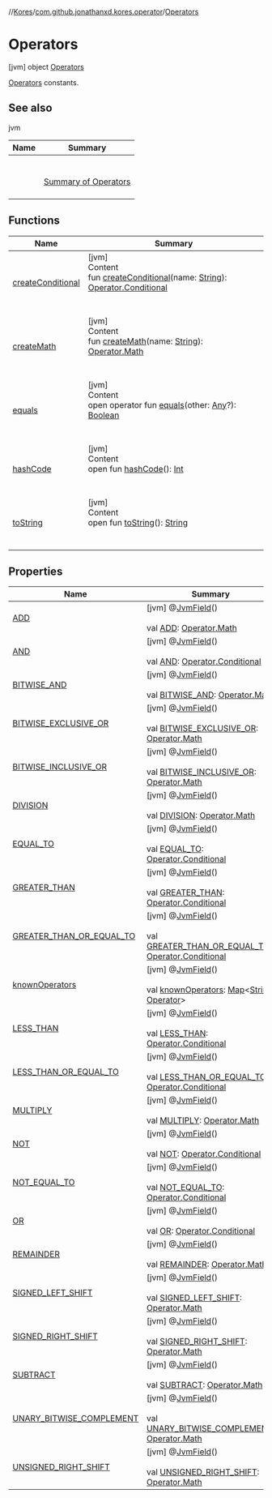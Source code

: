 //[Kores](../../index.md)/[com.github.jonathanxd.kores.operator](../index.md)/[Operators](index.md)



# Operators  
 [jvm] object [Operators](index.md)

[Operators](../-operator/index.md) constants.

   


## See also  
  
jvm  
  
|  Name|  Summary| 
|---|---|
| <a name="com.github.jonathanxd.kores.operator/Operators///PointingToDeclaration/"></a>| <a name="com.github.jonathanxd.kores.operator/Operators///PointingToDeclaration/"></a><br><br>[Summary of Operators](https://docs.oracle.com/javase/tutorial/java/nutsandbolts/opsummary.html)<br><br>
  


## Functions  
  
|  Name|  Summary| 
|---|---|
| <a name="com.github.jonathanxd.kores.operator/Operators/createConditional/#kotlin.String/PointingToDeclaration/"></a>[createConditional](create-conditional.md)| <a name="com.github.jonathanxd.kores.operator/Operators/createConditional/#kotlin.String/PointingToDeclaration/"></a>[jvm]  <br>Content  <br>fun [createConditional](create-conditional.md)(name: [String](https://kotlinlang.org/api/latest/jvm/stdlib/kotlin/-string/index.html)): [Operator.Conditional](../-operator/-conditional/index.md)  <br><br><br>
| <a name="com.github.jonathanxd.kores.operator/Operators/createMath/#kotlin.String/PointingToDeclaration/"></a>[createMath](create-math.md)| <a name="com.github.jonathanxd.kores.operator/Operators/createMath/#kotlin.String/PointingToDeclaration/"></a>[jvm]  <br>Content  <br>fun [createMath](create-math.md)(name: [String](https://kotlinlang.org/api/latest/jvm/stdlib/kotlin/-string/index.html)): [Operator.Math](../-operator/-math/index.md)  <br><br><br>
| <a name="kotlin/Any/equals/#kotlin.Any?/PointingToDeclaration/"></a>[equals](../../com.github.jonathanxd.kores.util/-simple-resolver/index.md#%5Bkotlin%2FAny%2Fequals%2F%23kotlin.Any%3F%2FPointingToDeclaration%2F%5D%2FFunctions%2F-1211764316)| <a name="kotlin/Any/equals/#kotlin.Any?/PointingToDeclaration/"></a>[jvm]  <br>Content  <br>open operator fun [equals](../../com.github.jonathanxd.kores.util/-simple-resolver/index.md#%5Bkotlin%2FAny%2Fequals%2F%23kotlin.Any%3F%2FPointingToDeclaration%2F%5D%2FFunctions%2F-1211764316)(other: [Any](https://kotlinlang.org/api/latest/jvm/stdlib/kotlin/-any/index.html)?): [Boolean](https://kotlinlang.org/api/latest/jvm/stdlib/kotlin/-boolean/index.html)  <br><br><br>
| <a name="kotlin/Any/hashCode/#/PointingToDeclaration/"></a>[hashCode](../../com.github.jonathanxd.kores.util/-simple-resolver/index.md#%5Bkotlin%2FAny%2FhashCode%2F%23%2FPointingToDeclaration%2F%5D%2FFunctions%2F-1211764316)| <a name="kotlin/Any/hashCode/#/PointingToDeclaration/"></a>[jvm]  <br>Content  <br>open fun [hashCode](../../com.github.jonathanxd.kores.util/-simple-resolver/index.md#%5Bkotlin%2FAny%2FhashCode%2F%23%2FPointingToDeclaration%2F%5D%2FFunctions%2F-1211764316)(): [Int](https://kotlinlang.org/api/latest/jvm/stdlib/kotlin/-int/index.html)  <br><br><br>
| <a name="kotlin/Any/toString/#/PointingToDeclaration/"></a>[toString](../../com.github.jonathanxd.kores.util/-simple-resolver/index.md#%5Bkotlin%2FAny%2FtoString%2F%23%2FPointingToDeclaration%2F%5D%2FFunctions%2F-1211764316)| <a name="kotlin/Any/toString/#/PointingToDeclaration/"></a>[jvm]  <br>Content  <br>open fun [toString](../../com.github.jonathanxd.kores.util/-simple-resolver/index.md#%5Bkotlin%2FAny%2FtoString%2F%23%2FPointingToDeclaration%2F%5D%2FFunctions%2F-1211764316)(): [String](https://kotlinlang.org/api/latest/jvm/stdlib/kotlin/-string/index.html)  <br><br><br>


## Properties  
  
|  Name|  Summary| 
|---|---|
| <a name="com.github.jonathanxd.kores.operator/Operators/ADD/#/PointingToDeclaration/"></a>[ADD](-a-d-d.md)| <a name="com.github.jonathanxd.kores.operator/Operators/ADD/#/PointingToDeclaration/"></a> [jvm] @[JvmField](https://kotlinlang.org/api/latest/jvm/stdlib/kotlin.jvm/-jvm-field/index.html)()  <br>  <br>val [ADD](-a-d-d.md): [Operator.Math](../-operator/-math/index.md)   <br>
| <a name="com.github.jonathanxd.kores.operator/Operators/AND/#/PointingToDeclaration/"></a>[AND](-a-n-d.md)| <a name="com.github.jonathanxd.kores.operator/Operators/AND/#/PointingToDeclaration/"></a> [jvm] @[JvmField](https://kotlinlang.org/api/latest/jvm/stdlib/kotlin.jvm/-jvm-field/index.html)()  <br>  <br>val [AND](-a-n-d.md): [Operator.Conditional](../-operator/-conditional/index.md)   <br>
| <a name="com.github.jonathanxd.kores.operator/Operators/BITWISE_AND/#/PointingToDeclaration/"></a>[BITWISE_AND](-b-i-t-w-i-s-e_-a-n-d.md)| <a name="com.github.jonathanxd.kores.operator/Operators/BITWISE_AND/#/PointingToDeclaration/"></a> [jvm] @[JvmField](https://kotlinlang.org/api/latest/jvm/stdlib/kotlin.jvm/-jvm-field/index.html)()  <br>  <br>val [BITWISE_AND](-b-i-t-w-i-s-e_-a-n-d.md): [Operator.Math](../-operator/-math/index.md)   <br>
| <a name="com.github.jonathanxd.kores.operator/Operators/BITWISE_EXCLUSIVE_OR/#/PointingToDeclaration/"></a>[BITWISE_EXCLUSIVE_OR](-b-i-t-w-i-s-e_-e-x-c-l-u-s-i-v-e_-o-r.md)| <a name="com.github.jonathanxd.kores.operator/Operators/BITWISE_EXCLUSIVE_OR/#/PointingToDeclaration/"></a> [jvm] @[JvmField](https://kotlinlang.org/api/latest/jvm/stdlib/kotlin.jvm/-jvm-field/index.html)()  <br>  <br>val [BITWISE_EXCLUSIVE_OR](-b-i-t-w-i-s-e_-e-x-c-l-u-s-i-v-e_-o-r.md): [Operator.Math](../-operator/-math/index.md)   <br>
| <a name="com.github.jonathanxd.kores.operator/Operators/BITWISE_INCLUSIVE_OR/#/PointingToDeclaration/"></a>[BITWISE_INCLUSIVE_OR](-b-i-t-w-i-s-e_-i-n-c-l-u-s-i-v-e_-o-r.md)| <a name="com.github.jonathanxd.kores.operator/Operators/BITWISE_INCLUSIVE_OR/#/PointingToDeclaration/"></a> [jvm] @[JvmField](https://kotlinlang.org/api/latest/jvm/stdlib/kotlin.jvm/-jvm-field/index.html)()  <br>  <br>val [BITWISE_INCLUSIVE_OR](-b-i-t-w-i-s-e_-i-n-c-l-u-s-i-v-e_-o-r.md): [Operator.Math](../-operator/-math/index.md)   <br>
| <a name="com.github.jonathanxd.kores.operator/Operators/DIVISION/#/PointingToDeclaration/"></a>[DIVISION](-d-i-v-i-s-i-o-n.md)| <a name="com.github.jonathanxd.kores.operator/Operators/DIVISION/#/PointingToDeclaration/"></a> [jvm] @[JvmField](https://kotlinlang.org/api/latest/jvm/stdlib/kotlin.jvm/-jvm-field/index.html)()  <br>  <br>val [DIVISION](-d-i-v-i-s-i-o-n.md): [Operator.Math](../-operator/-math/index.md)   <br>
| <a name="com.github.jonathanxd.kores.operator/Operators/EQUAL_TO/#/PointingToDeclaration/"></a>[EQUAL_TO](-e-q-u-a-l_-t-o.md)| <a name="com.github.jonathanxd.kores.operator/Operators/EQUAL_TO/#/PointingToDeclaration/"></a> [jvm] @[JvmField](https://kotlinlang.org/api/latest/jvm/stdlib/kotlin.jvm/-jvm-field/index.html)()  <br>  <br>val [EQUAL_TO](-e-q-u-a-l_-t-o.md): [Operator.Conditional](../-operator/-conditional/index.md)   <br>
| <a name="com.github.jonathanxd.kores.operator/Operators/GREATER_THAN/#/PointingToDeclaration/"></a>[GREATER_THAN](-g-r-e-a-t-e-r_-t-h-a-n.md)| <a name="com.github.jonathanxd.kores.operator/Operators/GREATER_THAN/#/PointingToDeclaration/"></a> [jvm] @[JvmField](https://kotlinlang.org/api/latest/jvm/stdlib/kotlin.jvm/-jvm-field/index.html)()  <br>  <br>val [GREATER_THAN](-g-r-e-a-t-e-r_-t-h-a-n.md): [Operator.Conditional](../-operator/-conditional/index.md)   <br>
| <a name="com.github.jonathanxd.kores.operator/Operators/GREATER_THAN_OR_EQUAL_TO/#/PointingToDeclaration/"></a>[GREATER_THAN_OR_EQUAL_TO](-g-r-e-a-t-e-r_-t-h-a-n_-o-r_-e-q-u-a-l_-t-o.md)| <a name="com.github.jonathanxd.kores.operator/Operators/GREATER_THAN_OR_EQUAL_TO/#/PointingToDeclaration/"></a> [jvm] @[JvmField](https://kotlinlang.org/api/latest/jvm/stdlib/kotlin.jvm/-jvm-field/index.html)()  <br>  <br>val [GREATER_THAN_OR_EQUAL_TO](-g-r-e-a-t-e-r_-t-h-a-n_-o-r_-e-q-u-a-l_-t-o.md): [Operator.Conditional](../-operator/-conditional/index.md)   <br>
| <a name="com.github.jonathanxd.kores.operator/Operators/knownOperators/#/PointingToDeclaration/"></a>[knownOperators](known-operators.md)| <a name="com.github.jonathanxd.kores.operator/Operators/knownOperators/#/PointingToDeclaration/"></a> [jvm] @[JvmField](https://kotlinlang.org/api/latest/jvm/stdlib/kotlin.jvm/-jvm-field/index.html)()  <br>  <br>val [knownOperators](known-operators.md): [Map](https://kotlinlang.org/api/latest/jvm/stdlib/kotlin.collections/-map/index.html)<[String](https://kotlinlang.org/api/latest/jvm/stdlib/kotlin/-string/index.html), [Operator](../-operator/index.md)>   <br>
| <a name="com.github.jonathanxd.kores.operator/Operators/LESS_THAN/#/PointingToDeclaration/"></a>[LESS_THAN](-l-e-s-s_-t-h-a-n.md)| <a name="com.github.jonathanxd.kores.operator/Operators/LESS_THAN/#/PointingToDeclaration/"></a> [jvm] @[JvmField](https://kotlinlang.org/api/latest/jvm/stdlib/kotlin.jvm/-jvm-field/index.html)()  <br>  <br>val [LESS_THAN](-l-e-s-s_-t-h-a-n.md): [Operator.Conditional](../-operator/-conditional/index.md)   <br>
| <a name="com.github.jonathanxd.kores.operator/Operators/LESS_THAN_OR_EQUAL_TO/#/PointingToDeclaration/"></a>[LESS_THAN_OR_EQUAL_TO](-l-e-s-s_-t-h-a-n_-o-r_-e-q-u-a-l_-t-o.md)| <a name="com.github.jonathanxd.kores.operator/Operators/LESS_THAN_OR_EQUAL_TO/#/PointingToDeclaration/"></a> [jvm] @[JvmField](https://kotlinlang.org/api/latest/jvm/stdlib/kotlin.jvm/-jvm-field/index.html)()  <br>  <br>val [LESS_THAN_OR_EQUAL_TO](-l-e-s-s_-t-h-a-n_-o-r_-e-q-u-a-l_-t-o.md): [Operator.Conditional](../-operator/-conditional/index.md)   <br>
| <a name="com.github.jonathanxd.kores.operator/Operators/MULTIPLY/#/PointingToDeclaration/"></a>[MULTIPLY](-m-u-l-t-i-p-l-y.md)| <a name="com.github.jonathanxd.kores.operator/Operators/MULTIPLY/#/PointingToDeclaration/"></a> [jvm] @[JvmField](https://kotlinlang.org/api/latest/jvm/stdlib/kotlin.jvm/-jvm-field/index.html)()  <br>  <br>val [MULTIPLY](-m-u-l-t-i-p-l-y.md): [Operator.Math](../-operator/-math/index.md)   <br>
| <a name="com.github.jonathanxd.kores.operator/Operators/NOT/#/PointingToDeclaration/"></a>[NOT](-n-o-t.md)| <a name="com.github.jonathanxd.kores.operator/Operators/NOT/#/PointingToDeclaration/"></a> [jvm] @[JvmField](https://kotlinlang.org/api/latest/jvm/stdlib/kotlin.jvm/-jvm-field/index.html)()  <br>  <br>val [NOT](-n-o-t.md): [Operator.Conditional](../-operator/-conditional/index.md)   <br>
| <a name="com.github.jonathanxd.kores.operator/Operators/NOT_EQUAL_TO/#/PointingToDeclaration/"></a>[NOT_EQUAL_TO](-n-o-t_-e-q-u-a-l_-t-o.md)| <a name="com.github.jonathanxd.kores.operator/Operators/NOT_EQUAL_TO/#/PointingToDeclaration/"></a> [jvm] @[JvmField](https://kotlinlang.org/api/latest/jvm/stdlib/kotlin.jvm/-jvm-field/index.html)()  <br>  <br>val [NOT_EQUAL_TO](-n-o-t_-e-q-u-a-l_-t-o.md): [Operator.Conditional](../-operator/-conditional/index.md)   <br>
| <a name="com.github.jonathanxd.kores.operator/Operators/OR/#/PointingToDeclaration/"></a>[OR](-o-r.md)| <a name="com.github.jonathanxd.kores.operator/Operators/OR/#/PointingToDeclaration/"></a> [jvm] @[JvmField](https://kotlinlang.org/api/latest/jvm/stdlib/kotlin.jvm/-jvm-field/index.html)()  <br>  <br>val [OR](-o-r.md): [Operator.Conditional](../-operator/-conditional/index.md)   <br>
| <a name="com.github.jonathanxd.kores.operator/Operators/REMAINDER/#/PointingToDeclaration/"></a>[REMAINDER](-r-e-m-a-i-n-d-e-r.md)| <a name="com.github.jonathanxd.kores.operator/Operators/REMAINDER/#/PointingToDeclaration/"></a> [jvm] @[JvmField](https://kotlinlang.org/api/latest/jvm/stdlib/kotlin.jvm/-jvm-field/index.html)()  <br>  <br>val [REMAINDER](-r-e-m-a-i-n-d-e-r.md): [Operator.Math](../-operator/-math/index.md)   <br>
| <a name="com.github.jonathanxd.kores.operator/Operators/SIGNED_LEFT_SHIFT/#/PointingToDeclaration/"></a>[SIGNED_LEFT_SHIFT](-s-i-g-n-e-d_-l-e-f-t_-s-h-i-f-t.md)| <a name="com.github.jonathanxd.kores.operator/Operators/SIGNED_LEFT_SHIFT/#/PointingToDeclaration/"></a> [jvm] @[JvmField](https://kotlinlang.org/api/latest/jvm/stdlib/kotlin.jvm/-jvm-field/index.html)()  <br>  <br>val [SIGNED_LEFT_SHIFT](-s-i-g-n-e-d_-l-e-f-t_-s-h-i-f-t.md): [Operator.Math](../-operator/-math/index.md)   <br>
| <a name="com.github.jonathanxd.kores.operator/Operators/SIGNED_RIGHT_SHIFT/#/PointingToDeclaration/"></a>[SIGNED_RIGHT_SHIFT](-s-i-g-n-e-d_-r-i-g-h-t_-s-h-i-f-t.md)| <a name="com.github.jonathanxd.kores.operator/Operators/SIGNED_RIGHT_SHIFT/#/PointingToDeclaration/"></a> [jvm] @[JvmField](https://kotlinlang.org/api/latest/jvm/stdlib/kotlin.jvm/-jvm-field/index.html)()  <br>  <br>val [SIGNED_RIGHT_SHIFT](-s-i-g-n-e-d_-r-i-g-h-t_-s-h-i-f-t.md): [Operator.Math](../-operator/-math/index.md)   <br>
| <a name="com.github.jonathanxd.kores.operator/Operators/SUBTRACT/#/PointingToDeclaration/"></a>[SUBTRACT](-s-u-b-t-r-a-c-t.md)| <a name="com.github.jonathanxd.kores.operator/Operators/SUBTRACT/#/PointingToDeclaration/"></a> [jvm] @[JvmField](https://kotlinlang.org/api/latest/jvm/stdlib/kotlin.jvm/-jvm-field/index.html)()  <br>  <br>val [SUBTRACT](-s-u-b-t-r-a-c-t.md): [Operator.Math](../-operator/-math/index.md)   <br>
| <a name="com.github.jonathanxd.kores.operator/Operators/UNARY_BITWISE_COMPLEMENT/#/PointingToDeclaration/"></a>[UNARY_BITWISE_COMPLEMENT](-u-n-a-r-y_-b-i-t-w-i-s-e_-c-o-m-p-l-e-m-e-n-t.md)| <a name="com.github.jonathanxd.kores.operator/Operators/UNARY_BITWISE_COMPLEMENT/#/PointingToDeclaration/"></a> [jvm] @[JvmField](https://kotlinlang.org/api/latest/jvm/stdlib/kotlin.jvm/-jvm-field/index.html)()  <br>  <br>val [UNARY_BITWISE_COMPLEMENT](-u-n-a-r-y_-b-i-t-w-i-s-e_-c-o-m-p-l-e-m-e-n-t.md): [Operator.Math](../-operator/-math/index.md)   <br>
| <a name="com.github.jonathanxd.kores.operator/Operators/UNSIGNED_RIGHT_SHIFT/#/PointingToDeclaration/"></a>[UNSIGNED_RIGHT_SHIFT](-u-n-s-i-g-n-e-d_-r-i-g-h-t_-s-h-i-f-t.md)| <a name="com.github.jonathanxd.kores.operator/Operators/UNSIGNED_RIGHT_SHIFT/#/PointingToDeclaration/"></a> [jvm] @[JvmField](https://kotlinlang.org/api/latest/jvm/stdlib/kotlin.jvm/-jvm-field/index.html)()  <br>  <br>val [UNSIGNED_RIGHT_SHIFT](-u-n-s-i-g-n-e-d_-r-i-g-h-t_-s-h-i-f-t.md): [Operator.Math](../-operator/-math/index.md)   <br>

